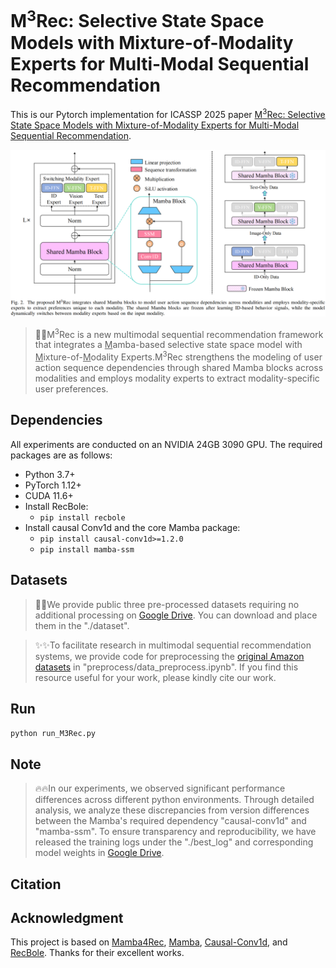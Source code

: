 # M<sup>3</sup>Rec: Selective State Space Models with Mixture-of-Modality Experts for Multi-Modal Sequential Recommendation


This is our Pytorch implementation for ICASSP 2025 paper [M<sup>3</sup>Rec: Selective State Space Models with Mixture-of-Modality Experts for Multi-Modal Sequential Recommendation]().
<p align="center">
<img src="./img/Framework.png" alt="M3Rec" />
</p>

> 🚀🚀M<sup>3</sup>Rec is a new multimodal sequential recommendation framework that integrates a <u>M</u>amba-based selective state space model with <u>M</u>ixture-of-<u>M</u>odality Experts.M<sup>3</sup>Rec strengthens the modeling of user action sequence dependencies through shared Mamba blocks across modalities and employs modality experts to extract modality-specific user preferences. 

<h2>Dependencies </h2>

All experiments are conducted on an NVIDIA 24GB 3090 GPU. The required packages are as follows:
* Python 3.7+
* PyTorch 1.12+
* CUDA 11.6+
* Install RecBole:
  * `pip install recbole`
* Install causal Conv1d and the core Mamba package:
  * `pip install causal-conv1d>=1.2.0`
  * `pip install mamba-ssm`

<h2>Datasets</h2>

> 📢📢We provide public three pre-processed datasets requiring no additional processing on [Google Drive](https://drive.google.com/drive/folders/1OzJ_5zLaP-5feF6otRDlDsMLWxci3syL?usp=drive_link). You can download and place them in the "./dataset". 

>✨✨To facilitate research in multimodal sequential recommendation systems, we provide code for preprocessing the [original Amazon datasets](http://jmcauley.ucsd.edu/data/amazon/links.html) in "preprocess/data_preprocess.ipynb". If you find this resource useful for your work, please kindly cite our work. 

<h2>Run</h2>

```python run_M3Rec.py```

<h2>Note</h2>

> 🔥🔥In our experiments, we observed significant performance differences across different python environments. Through detailed analysis, we analyze these discrepancies from version differences between the Mamba's required dependency "causal-conv1d" and "mamba-ssm". To ensure transparency and reproducibility, we have released the training logs under the "./best_log" and corresponding model weights in [Google Drive](https://drive.google.com/drive/folders/1YHZKPOb10yw2zHVPkSFCQcSUQseIngF6?usp=drive_link).


## Citation




## Acknowledgment

This project is based on [Mamba4Rec](https://github.com/chengkai-liu/Mamba4Rec), [Mamba](https://github.com/state-spaces/mamba), [Causal-Conv1d](https://github.com/Dao-AILab/causal-conv1d), and [RecBole](https://github.com/RUCAIBox/RecBole). Thanks for their excellent works.
